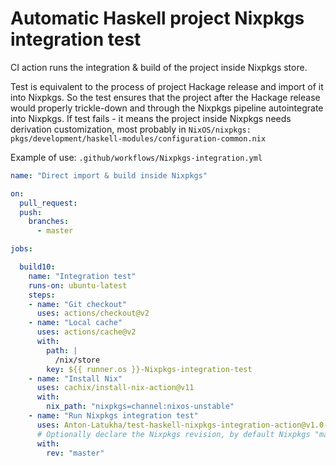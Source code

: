 # Automatic Haskell project Nixpkgs integration test

CI action runs the integration & build of the project inside Nixpkgs store.

Test is equivalent to the process of project Hackage release and import of it into Nixpkgs. So the test ensures that the project after the Hackage release would properly trickle-down and through the Nixpkgs pipeline autointegrate into Nixpkgs. If test fails - it means the project inside Nixpkgs needs derivation customization, most probably in `NixOS/nixpkgs: pkgs/development/haskell-modules/configuration-common.nix`

Example of use:
`.github/workflows/Nixpkgs-integration.yml`
```yaml
name: "Direct import & build inside Nixpkgs"

on:
  pull_request:
  push:
    branches:
      - master

jobs:

  build10:
    name: "Integration test"
    runs-on: ubuntu-latest
    steps:
    - name: "Git checkout"
      uses: actions/checkout@v2
    - name: "Local cache"
      uses: actions/cache@v2
      with:
        path: |
          /nix/store
        key: ${{ runner.os }}-Nixpkgs-integration-test
    - name: "Install Nix"
      uses: cachix/install-nix-action@v11
      with:
        nix_path: "nixpkgs=channel:nixos-unstable"
    - name: "Run Nixpkgs integration test"
      uses: Anton-Latukha/test-haskell-nixpkgs-integration-action@v1.0-beta
      # Optionally declare the Nixpkgs revision, by default Nixpkgs "master" is used to run the integration.
      with:
        rev: "master"
```
